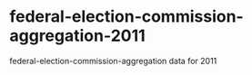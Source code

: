 federal-election-commission-aggregation-2011
============================================

federal-election-commission-aggregation data for 2011
